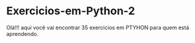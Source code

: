 # Exercicios-em-Python-2
Olá!!! aqui você vai encontrar 35 exercicios em PTYHON para quem está aprendendo.
